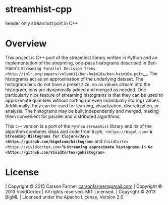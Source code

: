 # streamhist-cpp
header only streamhist port in C++



Overview
========

This project is C++ port of the streamhist library written in Python and 
an implementation of the streaming, one-pass histograms
described in Ben-Haim's `Streaming Parallel Decision
Trees <http://jmlr.org/papers/volume11/ben-haim10a/ben-haim10a.pdf>`__.
The histograms act as an approximation of the underlying dataset. The
histogram bins do not have a preset size, so as values stream into the
histogram, bins are dynamically added and merged as needed. One
particularly nice feature of streaming histograms is that they can be
used to approximate quantiles without sorting (or even individually
storing) values. Additionally, they can be used for learning,
visualization, discretization, or analysis. The histograms may be built
independently and merged, making them convenient for parallel and
distributed algorithms.

This ``C++`` version is a port of the ``Python`` `streamhist` library and its of the algorithm combines ideas and code from
`BigML <https://bigml.com>`__'s `Streaming Histograms for
Clojure/Java <https://github.com/bigmlcom/histogram>`__ and
`VividCortex <https://vividcortex.com>`__'s `Streaming approximate
histograms in Go <https://github.com/VividCortex/gohistogram>`__.



License
=======

| Copyright © 2015 Carson Farmer carsonfarmer@gmail.com
| Copyright © 2013 VividCortex
| All rights reserved. MIT Licensed.
| Copyright © 2013 BigML
| Licensed under the Apache License, Version 2.0


